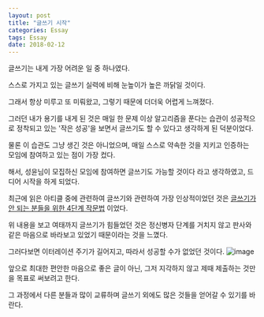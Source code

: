 ```yaml
---
layout: post
title: "글쓰기 시작"
categories: Essay
tags: Essay
date: 2018-02-12
---
```


글쓰기는 내게 가장 어려운 일 중 하나였다.

스스로 가지고 있는 글쓰기 실력에 비해 눈높이가 높은 까닭일 것이다.

그래서 항상 미루고 또 미뤄왔고, 그렇기 때문에 더더욱 어렵게 느껴졌다.

그러던 내가 용기를 내게 된 것은 매일 한 문제 이상 알고리즘을 푼다는 습관이 성공적으로 정착되고 있는 '작은 성공'을 보면서 글쓰기도 할 수 있다고 생각하게 된 덕분이었다.

물론 이 습관도 그냥 생긴 것은 아니었으며, 매일 스스로 약속한 것을 지키고 인증하는 모임에 참여하고 있는 점이 가장 컸다.

해서, 성윤님이 모집하신 모임에 참여하면 글쓰기도 가능할 것이다 라고 생각하였고, 드디어 시작을 하게 되었다.


최근에 읽은 아티클 중에 관련하여 글쓰기와 관련하여 가장 인상적이었던 것은 [글쓰기가 안 되는 분들을 위한 4단계 작문법](http://ppss.kr/archives/151423) 이었다.

위 내용을 보고 여태까지 글쓰기가 힘들었던 것은 정신병자 단계를 거치지 않고 판사와 같은 마음으로 바라보고 있었기 때문이라는 것을 느꼈다.

그러다보면 이터레이션 주기가 길어지고, 따라서 성공할 수가 없었던 것이다. ![image](https://image.slidesharecdn.com/datamoney-150827021417-lva1-app6892/95/-21-1024.jpg?cb=1440662401)

앞으로 최대한 편안한 마음으로 좋은 글이 아닌, 그저 지각하지 않고 제때 제출하는 것만을 목표로 써보려고 한다.

그 과정에서 다른 분들과 많이 교류하며 글쓰기 외에도 많은 것들을 얻어갈 수 있기를 바란다.
